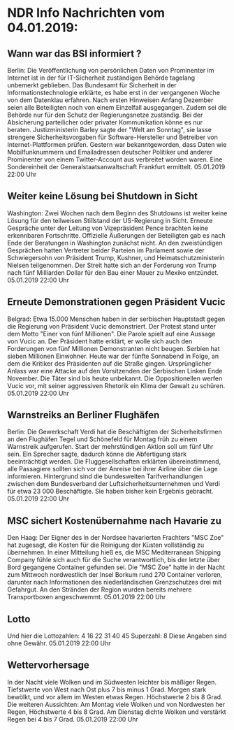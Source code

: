 # NDR Info Nachrichten vom 04.01.2019:


## Wann war das BSI informiert ?
Berlin: Die Veröffentlichung von persönlichen Daten von Prominenter im Internet ist in der für IT-Sicherheit zuständigen Behörde tagelang unbemerkt geblieben. Das Bundesamt für Sicherheit in der Informationstechnologie erklärte, es habe erst in der vergangenen Woche von dem Datenklau erfahren. Nach ersten Hinweisen Anfang Dezember seien alle Beteiligten noch von einem Einzelfall ausgegangen. Zudem sei die Behörde nur für den Schutz der Regierungsnetze zuständig. Bei der Absicherung parteilicher oder privater Kommunikation könne es nur beraten. Justizministerin Barley sagte der "Welt am Sonntag", sie lasse strengere Sicherheitsvorgaben für Software-Hersteller und Betreiber von Internet-Plattformen prüfen. Gestern war bekanntgeworden, dass Daten wie Mobilfunknummern und Emailadressen deutscher Politiker und anderer Prominenter von einem Twitter-Account aus verbreitet worden waren. Eine Sondereinheit der Generalstaatsanwaltschaft Frankfurt ermittelt. 05.01.2019 22:00 Uhr 

## Weiter keine Lösung bei Shutdown in Sicht
Washington: Zwei Wochen nach dem Beginn des Shutdowns ist weiter keine Lösung für den teilweisen Stillstand der US-Regierung in Sicht. Erneute Gespräche unter der Leitung von Vizepräsident Pence brachten keine erkennbaren Fortschritte. Offizielle Äußerungen der Beteiligten gab es nach Ende der Beratungen in Washington zunächst nicht. An den zweistündigen Gesprächen hatten Vertreter beider Parteien im Parlament sowie der Schwiegersohn von Präsident Trump, Kushner, und Heimatschutzministerin Nielsen teilgenommen. Der Streit hatte sich an der Forderung von Trump nach fünf Milliarden Dollar für den Bau einer Mauer zu Mexiko entzündet. 05.01.2019 22:00 Uhr 

## Erneute Demonstrationen gegen Präsident Vucic
Belgrad: Etwa 15.000 Menschen haben in der serbischen Hauptstadt gegen die Regierung von Präsident Vucic demonstriert. Der Protest stand unter dem Motto "Einer von fünf Millionen". Die Parole spielt auf eine Aussage von Vucic an. Der Präsident hatte erklärt, er wolle sich auch den Forderungen von fünf Millionen Demonstranten nicht beugen. Serbien hat sieben Millionen Einwohner. Heute war der fünfte Sonnabend in Folge, an dem die Kritiker des Präsidenten auf die Straße gingen. Ursprünglicher Anlass war eine Attacke auf den Vorsitzenden der Serbischen Linken Ende November. Die Täter sind bis heute unbekannt. Die Oppositionellen werfen Vucic vor, mit seiner aggressiven Rhetorik ein Klima der Gewalt zu schüren. 05.01.2019 22:00 Uhr 

## Warnstreiks an Berliner Flughäfen
Berlin: Die Gewerkschaft Verdi hat die Beschäftigten der Sicherheitsfirmen an den Flughäfen Tegel und Schönefeld für Montag früh zu einem Warnstreik aufgerufen. Start der mehrstündigen Aktion soll um fünf Uhr sein. Ein Sprecher sagte, dadurch könne die Abfertigung stark beeinträchtigt werden. Die Fluggesellschaften erklärten übereinstimmend, alle Passagiere sollten sich vor der Anreise bei ihrer Airline über die Lage informieren. Hintergrund sind die bundesweiten Tarifverhandlungen zwischen dem Bundesverband der Luftsicherheitsunternehmen und Verdi für etwa 23 000 Beschäftigte. Sie haben bisher kein Ergebnis gebracht. 05.01.2019 22:00 Uhr 

## MSC sichert Kostenübernahme nach Havarie zu
Den Haag: Der Eigner des in der Nordsee havarierten Frachters "MSC Zoe" hat zugesagt, die Kosten für die Reinigung der Küsten vollständig zu übernehmen. In einer Mitteilung hieß es, die MSC Mediterranean Shipping Company fühle sich auch für die Suche verantwortlich, bis der letzte über Bord gegangene Container gefunden sei. Die "MSC Zoe" hatte in der Nacht zum Mittwoch nordwestlich der Insel Borkum rund 270 Container verloren, darunter nach Informationen des niederländischen Grenzschutzes drei mit Gefahrgut. An den Stränden der Region wurden bereits mehrere Transportboxen angeschwemmt. 05.01.2019 22:00 Uhr 

## Lotto
Und hier die Lottozahlen:
4		16		22		31		40		45
Superzahl:		8 Diese Angaben sind ohne Gewähr. 05.01.2019 22:00 Uhr 

## Wettervorhersage
In der Nacht viele Wolken und im Südwesten leichter bis mäßiger Regen. Tiefstwerte von West nach Ost plus 7 bis minus 1 Grad. Morgen stark bewölkt, und vor allem im Westen etwas Regen. Höchstwerte 2 bis 8 Grad. Die weiteren Aussichten: Am Montag viele Wolken und von Nordwesten her Regen, Höchstwerte 4 bis 8 Grad. Am Dienstag dichte Wolken und verstärkt Regen bei 4 bis 7 Grad. 05.01.2019 22:00 Uhr 
